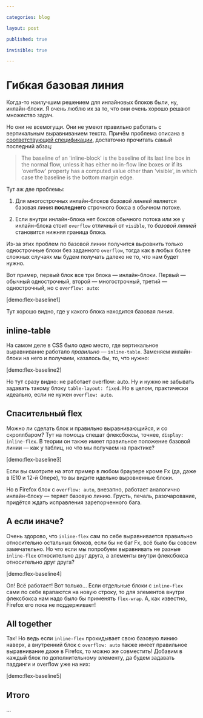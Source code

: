 ```yaml
---

categories: blog

layout: post

published: true

invisible: true

---
```


# Гибкая базовая линия

Когда-то наилучшим решением для инлайновых блоков были, ну, инлайн-блоки. Я очень люблю их за то, что они очень хорошо решают множество задач.

Но они не всемогущи. Они не умеют правильно работать с вертикальным выравниванием текста. Причём проблема описана в [соответствующей спецификации](http://www.w3.org/TR/CSS2/visudet.html#propdef-vertical-align), достаточно прочитать самый последний абзац:

> The baseline of an 'inline-block' is the baseline of its last line box in the normal flow, unless it has either no in-flow line boxes or if its 'overflow' property has a computed value other than 'visible', in which case the baseline is the bottom margin edge.

Тут аж две проблемы:

1. Для многострочных инлайн-блоков *базовой линией* является базовая линия **последнего** строчного бокса в обычном потоке.

2. Если внутри инлайн-блока нет боксов обычного потока или же у инлайн-блока стоит `overflow` отличный от `visible`, то *базовой линией* становится нижняя граница блока.

Из-за этих проблем по базовой линии получится выровнить только однострочные блоки без заданного `overflow`, тогда как в любых более сложных случаях мы будем получать далеко не то, что нам будет нужно.

Вот пример, первый блок все три блока — инлайн-блоки. Первый — обычный однострочный, второй — многострочный, третий — однострочный, но с `overflow: auto`:

[demo:flex-baseline1]

Тут хорошо видно, где у какого блока находится базовая линия.

## inline-table

На самом деле в CSS было одно место, где вертикальное выравнивание работало *правильно* — `inline-table`. Заменяем инлайн-блоки на него и получаем, казалось бы, то, что нужно:

[demo:flex-baseline2]

Но тут сразу видно: не работает overflow: auto. Ну и нужно не забывать задавать такому блоку `table-layout: fixed`. Но в целом, практически идеально, если не нужен `overflow: auto`.

## Спасительный flex

Можно ли сделать блок и правильно выравнивающийся, и со скроллбаром? Тут на помощь спешат флексбоксы, точнее, `display: inline-flex`. В теории он также имеет правильное положение базовой линии — как у таблиц, но что мы получаем на практике?

[demo:flex-baseline3]

Если вы смотрите на этот пример в любом браузере кроме Fx (да, даже в IE10 и 12-й  Опере), то вы видите идельно выровненные блоки.

Но в Firefox блок с `overflow: auto`, внезапно, работает аналогично инлайн-блоку — теряет базовую линию. Грусть, печаль, разочарование, придётся ждать исправления зарепорченного бага.

## А если иначе?

Очень здорово, что `inline-flex` сам по себе выравнивается правильно относительно остальных блоков, если бы не баг Fx, всё было бы совсем замечательно. Но что если мы попробуем выравнивать не разные `inline-flex` относительно друг друга, а элементы внутри флексбокса относительно друг друга?

[demo:flex-baseline4]

Оп! Всё работает! Вот только… Если отдельные блоки с `inline-flex` сами по себе врапаются на новую строку, то для элементов внутри флексбокса нам надо было бы применять `flex-wrap`. А, как известно, Firefox его пока не поддерживает!

## All together

Так! Но ведь если `inline-flex` прокидывает свою базовую линию наверх, а внутренний блок с `overflow: auto` также имеет правильное выравнивание даже в Firefox, то можно же совместить! Добавим в каждый блок по дополнительному элементу, да будем задавать паддинги и overflow уже на них:

[demo:flex-baseline5]


## Итого

…